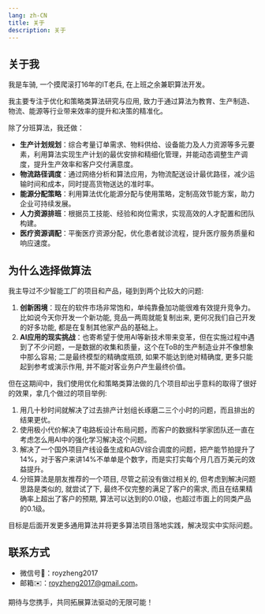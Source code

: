 ```yaml
---
lang: zh-CN
title: 关于  
description: 关于
---
```


## 关于我

我是车骑, 一个摸爬滚打16年的IT老兵, 在上班之余兼职算法开发。

我主要专注于优化和策略类算法研究与应用, 致力于通过算法为教育、生产制造、物流、能源等行业带来效率的提升和决策的精准化。

除了分班算法，我还做：
- **生产计划规划**：综合考量订单需求、物料供给、设备能力及人力资源等多元要素，利用算法实现生产计划的最优安排和精细化管理，并能动态调整生产调度，提升生产效率和客户交付满意度。
- **物流路径调度**：通过网络分析和算法应用，为物流配送设计最优路径，减少运输时间和成本，同时提高货物送达的准时率。
- **能源分配策略**：利用算法优化能源分配与使用策略，定制高效节能方案，助力企业可持续发展。
- **人力资源排班**：根据员工技能、经验和岗位需求，实现高效的人才配置和团队构建。
- **医疗资源调配**：平衡医疗资源分配，优化患者就诊流程，提升医疗服务质量和响应速度。

## 为什么选择做算法

我主导过不少智能工厂的项目和产品，碰到到两个比较大的问题:
1. **创新困境**：现在的软件市场非常饱和，单纯靠叠加功能很难有效提升竞争力。比如说今天你开发一个新功能, 竞品一两周就能复制出来, 更何况我们自己开发的好多功能, 都是在复制其他家产品的基础上。
2. **AI应用的现实挑战**：也寄希望于使用AI等新技术带来变革，但在实施过程中遇到了不少问题，一是数据的收集和质量，这个在ToB的生产制造业并不像想象中那么容易; 二是最终模型的精确度瓶颈, 如果不能达到绝对精确度, 更多只能起到参考或演示作用, 并不能对客业务户产生最终价值。

但在这期间中，我们使用优化和策略类算法做的几个项目却出乎意料的取得了很好的效果，拿几个做过的项目举例:
1. 用几十秒时间就解决了过去排产计划组长琢磨二三个小时的问题，而且排出的结果更优。
2. 使用极小代价解决了电路板设计布局问题，而客户的数据科学家团队还一直在考虑怎么用AI中的强化学习解决这个问题。
3. 解决了一个国外项目产线设备生成和AGV综合调度的问题，把产能节拍提升了14%，对于客户来讲14%不单单是个数字，而是实打实每个月几百万美元的效益提升。
4. 分班算法是朋友推荐的一个项目, 尽管之前没有做过相关的, 但考虑到解决问题思路是类似的, 就尝试了下,  最终不仅完整的满足了客户的需求,  而且在结果精确率上超出了客户的预期, 算法可以达到的0.01级，也超过市面上的同类产品的0.1级。

目标是后面开发更多通用算法并将更多算法项目落地实践，解决现实中实际问题。

## 联系方式
- 微信号:speech_balloon:：royzheng2017
- 邮箱:envelope:：[royzheng2017@gmail.com](royzheng2017@gmail.com)。

期待与您携手，共同拓展算法驱动的无限可能！